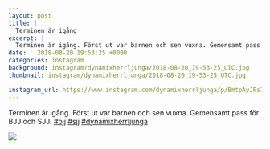 ```yaml
---
layout: post
title: |
  Terminen är igång
excerpt: |
  Terminen är igång. Först ut var barnen och sen vuxna. Gemensamt pass för BJJ och SJJ.   
date:   2018-08-20 19:53:25 +0000
categories: instagram
background: instagram/dynamixherrljunga/2018-08-20_19-53-25_UTC.jpg
thumbnail: instagram/dynamixherrljunga/2018-08-20_19-53-25_UTC.jpg

instagram_url: https://www.instagram.com/dynamixherrljunga/p/BmtpAyJFs7W
---
```

Terminen är igång. Först ut var barnen och sen vuxna. Gemensamt pass för BJJ och SJJ. [#bjj](https://www.instagram.com/explore/tags/bjj/) [#sjj](https://www.instagram.com/explore/tags/sjj/) [#dynamixherrljunga](https://www.instagram.com/explore/tags/dynamixherrljunga/)



<img src='{{ site.baseurl }}/instagram/dynamixherrljunga/2018-08-20_19-53-25_UTC.jpg' class='img-fluid' />
